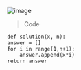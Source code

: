 ![image](https://user-images.githubusercontent.com/115756142/229397969-3001d0a9-fa86-4371-9dd5-2109cb8f924d.png)

> Code

    def solution(x, n):
    answer = []
    for i in range(1,n+1):
        answer.append(x*i)
    return answer
